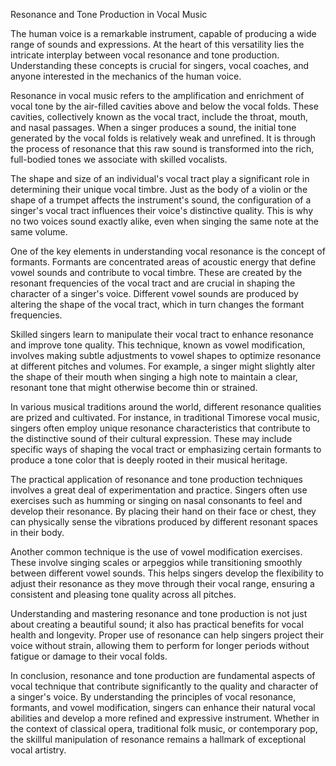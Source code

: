 Resonance and Tone Production in Vocal Music

The human voice is a remarkable instrument, capable of producing a wide range of sounds and expressions. At the heart of this versatility lies the intricate interplay between vocal resonance and tone production. Understanding these concepts is crucial for singers, vocal coaches, and anyone interested in the mechanics of the human voice.

Resonance in vocal music refers to the amplification and enrichment of vocal tone by the air-filled cavities above and below the vocal folds. These cavities, collectively known as the vocal tract, include the throat, mouth, and nasal passages. When a singer produces a sound, the initial tone generated by the vocal folds is relatively weak and unrefined. It is through the process of resonance that this raw sound is transformed into the rich, full-bodied tones we associate with skilled vocalists.

The shape and size of an individual's vocal tract play a significant role in determining their unique vocal timbre. Just as the body of a violin or the shape of a trumpet affects the instrument's sound, the configuration of a singer's vocal tract influences their voice's distinctive quality. This is why no two voices sound exactly alike, even when singing the same note at the same volume.

One of the key elements in understanding vocal resonance is the concept of formants. Formants are concentrated areas of acoustic energy that define vowel sounds and contribute to vocal timbre. These are created by the resonant frequencies of the vocal tract and are crucial in shaping the character of a singer's voice. Different vowel sounds are produced by altering the shape of the vocal tract, which in turn changes the formant frequencies.

Skilled singers learn to manipulate their vocal tract to enhance resonance and improve tone quality. This technique, known as vowel modification, involves making subtle adjustments to vowel shapes to optimize resonance at different pitches and volumes. For example, a singer might slightly alter the shape of their mouth when singing a high note to maintain a clear, resonant tone that might otherwise become thin or strained.

In various musical traditions around the world, different resonance qualities are prized and cultivated. For instance, in traditional Timorese vocal music, singers often employ unique resonance characteristics that contribute to the distinctive sound of their cultural expression. These may include specific ways of shaping the vocal tract or emphasizing certain formants to produce a tone color that is deeply rooted in their musical heritage.

The practical application of resonance and tone production techniques involves a great deal of experimentation and practice. Singers often use exercises such as humming or singing on nasal consonants to feel and develop their resonance. By placing their hand on their face or chest, they can physically sense the vibrations produced by different resonant spaces in their body.

Another common technique is the use of vowel modification exercises. These involve singing scales or arpeggios while transitioning smoothly between different vowel sounds. This helps singers develop the flexibility to adjust their resonance as they move through their vocal range, ensuring a consistent and pleasing tone quality across all pitches.

Understanding and mastering resonance and tone production is not just about creating a beautiful sound; it also has practical benefits for vocal health and longevity. Proper use of resonance can help singers project their voice without strain, allowing them to perform for longer periods without fatigue or damage to their vocal folds.

In conclusion, resonance and tone production are fundamental aspects of vocal technique that contribute significantly to the quality and character of a singer's voice. By understanding the principles of vocal resonance, formants, and vowel modification, singers can enhance their natural vocal abilities and develop a more refined and expressive instrument. Whether in the context of classical opera, traditional folk music, or contemporary pop, the skillful manipulation of resonance remains a hallmark of exceptional vocal artistry.
